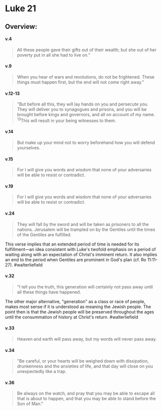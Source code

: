 # Luke 21

## Overview:


#### v.4
>All these people gave their gifts out of their wealth; but she out of her poverty put in all she had to live on."

#### v.9
>When you hear of wars and revolutions, do not be frightened. These things must happen first, but the end will not come right away."

#### v.12-13
>"But before all this, they will lay hands on you and persecute you. They will deliver you to synagogues and prisons, and you will be brought before kings and governors, and all on account of my name. <sup>13</sup>This will result in your being witnesses to them.

#### v.14
>But make up your mind not to worry beforehand how you will defend yourselves.

#### v.15
>For I will give you words and wisdom that none of your adversaries will be able to resist or contradict.

#### v.19
>For I will give you words and wisdom that none of your adversaries will be able to resist or contradict.

#### v.24
>They will fall by the sword and will be taken as prisoners to all the nations. Jerusalem will be trampled on by the Gentiles until the times of the Gentiles are fulfilled.

This verse implies that an extended period of time is needed for its fulfillment—an idea consistent with Luke's twofold emphasis on a period of waiting along with an expectation of Christ's imminent return. It also implies an end to the period when Gentiles are prominent in God's plan (cf. Ro 11:11-27).
#walterliefield 

#### v.32
>"I tell you the truth, this generation will certainly not pass away until all these things have happened.

The other major alternative, "generation" as a class or race of people, makes most sense if it is understood as meaning the Jewish people. The point then is that the Jewish people will be preserved throughout the ages until the consummation of history at Christ's return.
#walterliefield 

#### v.33
>Heaven and earth will pass away, but my words will never pass away.

#### v.34
>"Be careful, or your hearts will be weighed down with dissipation, drunkenness and the anxieties of life, and that day will close on you unexpectedly like a trap.

#### v.36
>Be always on the watch, and pray that you may be able to escape all that is about to happen, and that you may be able to stand before the Son of Man."





